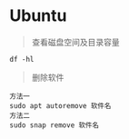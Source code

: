 # Ubuntu

>查看磁盘空间及目录容量
```
df -hl
```
>删除软件
```
方法一
sudo apt autoremove 软件名 
方法二
sudo snap remove 软件名
```
